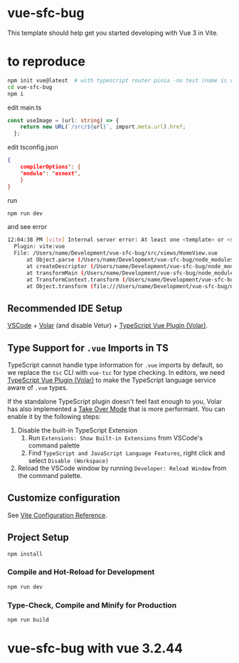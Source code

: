 # vue-sfc-bug

This template should help get you started developing with Vue 3 in Vite.

# to reproduce
```bash
npm init vue@latest  # with typescript router pinia -no test (name is vue-sfc-bug
cd vue-sfc-bug
npm i
```
edit main.ts
```ts
const useImage = (url: string) => {
    return new URL(`/src/${url}`, import.meta.url).href;
  };
```

edit tsconfig.json
```json
{
    compilerOptions": {
    "module": "esnext",
    }
}
```
run
```bash
npm run dev
```
and see error
```bash
12:04:38 PM [vite] Internal server error: At least one <template> or <script> is required in a single file component.
  Plugin: vite:vue
  File: /Users/name/Development/vue-sfc-bug/src/views/HomeView.vue
      at Object.parse (/Users/name/Development/vue-sfc-bug/node_modules/@vue/compiler-sfc/dist/compiler-sfc.cjs.js:5225:21)
      at createDescriptor (/Users/name/Development/vue-sfc-bug/node_modules/@vitejs/plugin-vue/dist/index.cjs:65:43)
      at transformMain (/Users/name/Development/vue-sfc-bug/node_modules/@vitejs/plugin-vue/dist/index.cjs:2216:34)
      at TransformContext.transform (/Users/name/Development/vue-sfc-bug/node_modules/@vitejs/plugin-vue/dist/index.cjs:2705:16)
      at Object.transform (file:///Users/name/Development/vue-sfc-bug/node_modules/vite/dist/node/chunks/dep-51c4f80a.js:40224:44)
```

## Recommended IDE Setup

[VSCode](https://code.visualstudio.com/) + [Volar](https://marketplace.visualstudio.com/items?itemName=Vue.volar) (and disable Vetur) + [TypeScript Vue Plugin (Volar)](https://marketplace.visualstudio.com/items?itemName=Vue.vscode-typescript-vue-plugin).

## Type Support for `.vue` Imports in TS

TypeScript cannot handle type information for `.vue` imports by default, so we replace the `tsc` CLI with `vue-tsc` for type checking. In editors, we need [TypeScript Vue Plugin (Volar)](https://marketplace.visualstudio.com/items?itemName=Vue.vscode-typescript-vue-plugin) to make the TypeScript language service aware of `.vue` types.

If the standalone TypeScript plugin doesn't feel fast enough to you, Volar has also implemented a [Take Over Mode](https://github.com/johnsoncodehk/volar/discussions/471#discussioncomment-1361669) that is more performant. You can enable it by the following steps:

1. Disable the built-in TypeScript Extension
    1) Run `Extensions: Show Built-in Extensions` from VSCode's command palette
    2) Find `TypeScript and JavaScript Language Features`, right click and select `Disable (Workspace)`
2. Reload the VSCode window by running `Developer: Reload Window` from the command palette.

## Customize configuration

See [Vite Configuration Reference](https://vitejs.dev/config/).

## Project Setup

```sh
npm install
```

### Compile and Hot-Reload for Development

```sh
npm run dev
```

### Type-Check, Compile and Minify for Production

```sh
npm run build
```
# vue-sfc-bug with vue 3.2.44
